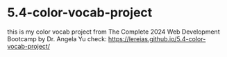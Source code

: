 # 5.4-color-vocab-project
this is my color vocab project from The Complete 2024 Web Development Bootcamp by Dr. Angela Yu
check: https://lereias.github.io/5.4-color-vocab-project/
